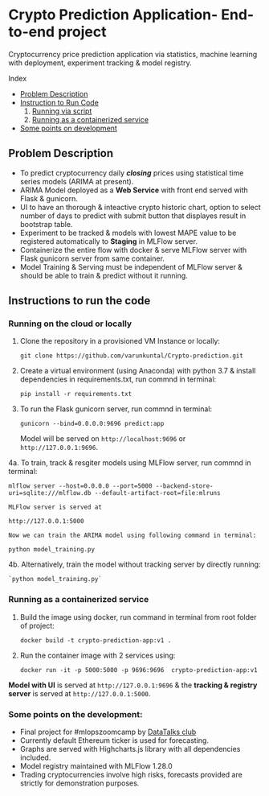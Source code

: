 # Crypto Prediction Application- End-to-end project 
Cryptocurrency price prediction application via statistics, machine learning with deployment, experiment tracking & model registry.

Index
- [Problem Description](#problem-description)
- [Instruction to Run Code](#instructions-to-run-the-code)
    1. [Running via script](#running-on-the-cloud-or-locally)
    2. [Running as a containerized service](#running-as-a-containerized-service)
- [Some points on development](#some-points-on-the-development)

## Problem Description

- To predict cryptocurrency daily ***closing*** prices using statistical time series models (ARIMA at present). 
- ARIMA Model deployed as a **Web Service** with front end served with Flask & gunicorn.
- UI to have an thorough & inteactive crypto historic chart, option to select number of days to predict with submit button that displayes result in bootstrap table.
- Experiment to be tracked & models with lowest MAPE value to be registered automatically to **Staging** in MLFlow server.
- Containerize the entire flow with docker & serve MLFlow server with Flask gunicorn server from same container.
- Model Training & Serving must be independent of MLFlow server & should be able to train & predict without it running.

## Instructions to run the code
### Running on the cloud or locally

1. Clone the repository in a provisioned VM Instance or locally:

    `git clone https://github.com/varunkuntal/Crypto-prediction.git`
    
2. Create a virtual environment (using Anaconda) with python 3.7 & install dependencies in requirements.txt, run commnd in terminal:

    `pip install -r requirements.txt`

3. To run the Flask gunicorn server, run commnd in terminal:

    `gunicorn --bind=0.0.0.0:9696 predict:app`

    Model will be served on `http://localhost:9696` or `http://127.0.0.1:9696`.

4a. To train, track & resgiter models using MLFlow server, run commnd in terminal:

    mlflow server --host=0.0.0.0 --port=5000 --backend-store-uri=sqlite:///mlflow.db --default-artifact-root=file:mlruns
    
    MLFlow server is served at 
    
    http://127.0.0.1:5000
    
    Now we can train the ARIMA model using following command in terminal:
    
    python model_training.py
    

4b. Alternatively, train the model without tracking server by directly running:

    `python model_training.py`
    
    
### Running as a containerized service

1. Build the image using docker, run command in terminal from root folder of project:

    `docker build -t crypto-prediction-app:v1 .`
  
2. Run the container image with 2 services using:

    `docker run -it -p 5000:5000 -p 9696:9696  crypto-prediction-app:v1`


**Model with UI** is served at `http://127.0.0.1:9696` & the **tracking & registry server** is served at `http://127.0.0.1:5000`.


### Some points on the development:

- Final project for #mlopszoomcamp by [DataTalks club](https://datatalks.club)
- Currently default Ethereum ticker is used for forecasting.
- Graphs are served with Highcharts.js library with all dependencies included.
- Model registry maintained with MLFlow 1.28.0
- Trading cryptocurrencies involve high risks, forecasts provided are strictly for demonstration purposes.
